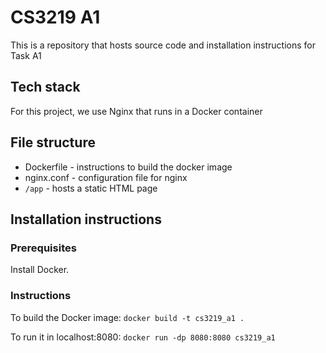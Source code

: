 # CS3219 A1

This is a repository that hosts source code and installation instructions for Task A1

## Tech stack

For this project, we use Nginx that runs in a Docker container

## File structure

* Dockerfile - instructions to build the docker image
* nginx.conf - configuration file for nginx
* `/app` - hosts a static HTML page

## Installation instructions

### Prerequisites

Install Docker.

### Instructions

To build the Docker image: `docker build -t cs3219_a1 .`

To run it in localhost:8080: `docker run -dp 8080:8080 cs3219_a1`
